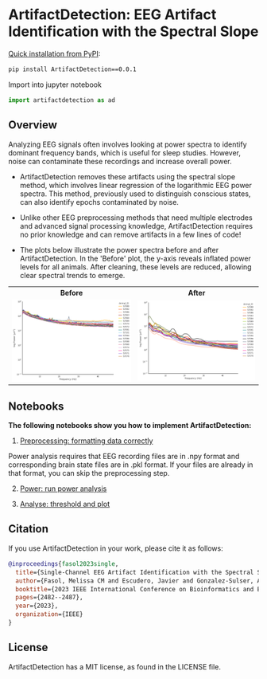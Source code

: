 # ArtifactDetection: EEG Artifact Identification with the Spectral Slope

[Quick installation from PyPI](https://pypi.org/project/ArtifactDetection/0.0.1/):

```bash
pip install ArtifactDetection==0.0.1
```

Import into jupyter notebook 

```python
import artifactdetection as ad
```

##  Overview

Analyzing EEG signals often involves looking at power spectra to identify dominant frequency bands, which is useful for sleep studies. However, noise can contaminate these recordings and increase overall power.

- ArtifactDetection removes these artifacts using the spectral slope method, which involves linear regression of the logarithmic EEG power spectra. This method, previously used to distinguish conscious states, can also identify epochs contaminated by noise.

- Unlike other EEG preprocessing methods that need multiple electrodes and advanced signal processing knowledge, ArtifactDetection requires no prior knowledge and can remove artifacts in a few lines of code!

- The plots below illustrate the power spectra before and after ArtifactDetection. In the 'Before' plot, the y-axis reveals inflated power levels for all animals. After cleaning, these levels are reduced, allowing clear spectral trends to emerge.

<table>
  <tr>
    <th>Before</th>
    <th>After</th>
  </tr>
  <tr>
    <td><img src="before_artifact_removal.png" alt="Before" width="400"/></td>
    <td><img src="after_artifact_removal.png" alt="After" width="400"/></td>
  </tr>
</table>


## Notebooks
**The following notebooks show you how to implement ArtifactDetection:**
1. [Preprocessing: formatting data correctly](https://github.com/melissafasol/ArtifactDetection/blob/main/demo_notebooks/preprocess.ipynb)

Power analysis requires that EEG recording files are in .npy format and corresponding brain state files are in .pkl format. If your files are already in that format, you can skip the preprocessing step.

2. [Power: run power analysis](https://github.com/melissafasol/ArtifactDetection/blob/main/demo_notebooks/power.ipynb)

3. [Analyse: threshold and plot](https://github.com/melissafasol/ArtifactDetection/blob/main/demo_notebooks/analyse.ipynb)


## Citation
If you use ArtifactDetection in your work, please cite it as follows:
```bibtex
@inproceedings{fasol2023single,
  title={Single-Channel EEG Artifact Identification with the Spectral Slope},
  author={Fasol, Melissa CM and Escudero, Javier and Gonzalez-Sulser, Alfredo},
  booktitle={2023 IEEE International Conference on Bioinformatics and Biomedicine (BIBM)},
  pages={2482--2487},
  year={2023},
  organization={IEEE}
}
```

## License
ArtifactDetection has a MIT license, as found in the LICENSE file.